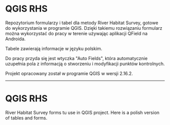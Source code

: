 # QGIS RHS
Repozytorium formularzy i tabel dla metody River Habitat Survey, gotowe do wykorzystania w programie QGIS. Dzięki takiemu rozwiązaniu formularz można wykorzystać do pracy w terenie używając aplikacji QField na Androida.

Tabele zawierają informacje w języku polskim.

Do pracy przyda się jest wtyczka "Auto Fields", która automatycznie uzupełnia pola z informacją o stworzeniu i modyfikacji punktów kontrolnych.

Projekt opracowany został w programie QGIS w wersji 2.16.2.

---

# QGIS RHS
River Habitat Survey forms tu use in QGIS project. Here is a polish version of tables and forms.
